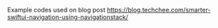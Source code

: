 Example codes used on blog post https://blog.techchee.com/smarter-swiftui-navigation-using-navigationstack/
